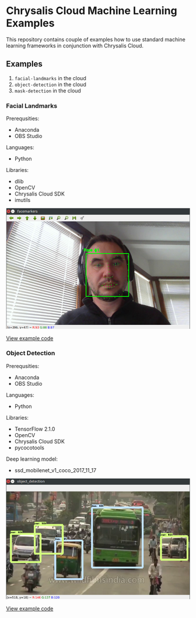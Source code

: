 # Chrysalis Cloud Machine Learning Examples

This repository contains couple of examples how to use standard machine learning frameworks in conjunction with Chrysalis Cloud. 

## Examples

1. `facial-landmarks` in the cloud
2. `object-detection` in the cloud
3. `mask-detection` in the cloud

### Facial Landmarks

Prerequsities:
- Anaconda
- OBS Studio

Languages:
- Python

Libraries:
- dlib
- OpenCV
- Chrysalis Cloud SDK
- imutils

![facial landmarks](https://raw.githubusercontent.com/chryscloud/chryscloud-ai-examples/master/assets/face_markers.jpg)

[View example code](https://github.com/chryscloud/chryscloud-ai-examples/tree/master/facial-landmarks)

### Object Detection

Prerequsities:
- Anaconda
- OBS Studio

Languages:
- Python

Libraries:
- TensorFlow 2.1.0
- OpenCV
- Chrysalis Cloud SDK
- pycocotools

Deep learning model:
- ssd_mobilenet_v1_coco_2017_11_17

![object detection](https://raw.githubusercontent.com/chryscloud/chryscloud-ai-examples/master/assets/object_detection.png)

[View example code](https://github.com/chryscloud/chryscloud-ai-examples/tree/master/object-detection)